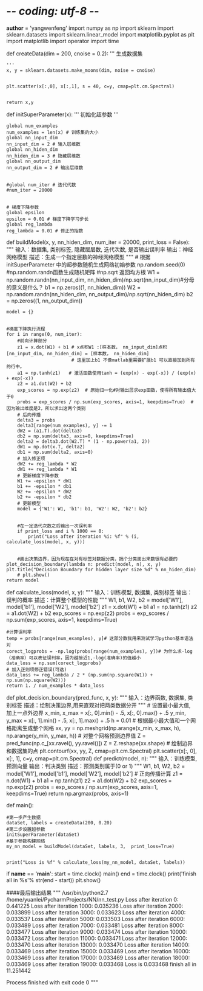 # -*- coding: utf-8 -*-
__author__ = 'yangwenfeng'
import numpy as np
import sklearn
import sklearn.datasets
import sklearn.linear_model
import matplotlib.pyplot as plt
import matplotlib
import operator
import time


def createData(dim = 200, cnoise = 0.2):
    '''
    生成数据集


    '''
    x, y = sklearn.datasets.make_moons(dim, noise = cnoise)


    plt.scatter(x[:,0], x[:,1], s = 40, c=y, cmap=plt.cm.Spectral)


    return x,y
def initSuperParameter(x):
    '''
    初始化超参数
    '''


    global num_examples
    num_examples = len(x) # 训练集的大小
    global nn_input_dim
    nn_input_dim = 2 # 输入层维数
    global nn_hiden_dim
    nn_hiden_dim = 3 # 隐藏层维数
    global nn_output_dim
    nn_output_dim = 2 # 输出层维数


    #global num_iter # 迭代代数
    #num_iter = 20000


    # 梯度下降参数
    global epsilon
    epsilon = 0.01 # 梯度下降学习步长
    global reg_lambda
    reg_lambda = 0.01 # 修正的指数
def buildModel(x, y, nn_hiden_dim, num_iter = 20000, print_loss = False):
    """
     输入：数据集, 类别标签, 隐藏层层数, 迭代次数, 是否输出误判率
     输出：神经网络模型
     描述：生成一个指定层数的神经网络模型
     """
    # 根据initSuperParameter 中的超参数随机生成网络初始参数
    np.random.seed(0)
    #np.random.randn函数生成随机矩阵
    #np.sqrt 返回均方根
    W1 = np.random.randn(nn_input_dim, nn_hiden_dim)/np.sqrt(nn_input_dim)#分母的意义是什么？
    b1 = np.zeros((1, nn_hiden_dim))
    W2 = np.random.randn(nn_hiden_dim, nn_output_dim)/np.sqrt(nn_hiden_dim)
    b2 = np.zeros((1, nn_output_dim))


    model = {}


    #梯度下降执行流程
    for i in range(0, num_iter):
        #前向计算部分
        z1 = x.dot(W1) + b1 # x点积W1 :[样本数， nn_input_dim]点积[nn_input_dim, nn_hiden_dim] = [样本数， nn_hiden_dim]
                            # 这里加上b1 不像matlab里需要扩展b1 可以直接加到所有的行中。
        a1 = np.tanh(z1)   # 激活函数使用tanh = (exp(x) - exp(-x)) / (exp(x) + exp(-x))
        z2 = a1.dot(W2) + b2
        exp_scores = np.exp(z2)  # 原始归一化#对输出层求exp函数，使得所有输出值大于0
        probs = exp_scores / np.sum(exp_scores, axis=1, keepdims=True)  # 因为输出维度是2，所以求出这两个类别
        # 后向传播
        delta3 = probs
        delta3[range(num_examples), y] -= 1
        dW2 = (a1.T).dot(delta3)
        db2 = np.sum(delta3, axis=0, keepdims=True)
        delta2 = delta3.dot(W2.T) * (1 - np.power(a1, 2))
        dW1 = np.dot(x.T, delta2)
        db1 = np.sum(delta2, axis=0)
        # 加入修正项
        dW2 += reg_lambda * W2
        dW1 += reg_lambda * W1
        # 更新梯度下降参数
        W1 += -epsilon * dW1
        b1 += -epsilon * db1
        W2 += -epsilon * dW2
        b2 += -epsilon * db2
        # 更新模型
        model = {'W1': W1, 'b1': b1, 'W2': W2, 'b2': b2}


        #在一定迭代次数之后输出一次误判率
        if print_loss and i % 1000 == 0:
            print("Loss after iteration %i: %f" % (i, calculate_loss(model, x, y)))


        #画出决策边界，因为现在在对有标签对数据分类，搞个分类面出来数很有必要的
    plot_decision_boundary(lambda n: predict(model, n), x, y)
    plt.title("Decision Boundary for hidden layer size %d" % nn_hiden_dim)
        # plt.show()
    return model
def calculate_loss(model, x, y):
    """
    输入：训练模型, 数据集, 类别标签
    输出：误判的概率
    描述：计算整个模型的性能
    """
    W1, b1, W2, b2 = model['W1'], model['b1'], model['W2'], model['b2']
    z1 = x.dot(W1) + b1
    a1 = np.tanh(z1)
    z2 = a1.dot(W2) + b2
    exp_scores = np.exp(z2)
    probs = exp_scores / np.sum(exp_scores, axis=1, keepdims=True)


    #计算误判率
    temp = probs[range(num_examples), y]# 这部分数我用来测试学习python基本语法对
    corect_logprobs = -np.log(probs[range(num_examples), y])# 为什么求-log（准确率）可以表征误判率，因为越接近1,-log(准确率)的值越小
    data_loss = np.sum(corect_logprobs)
    # 加入正则项修正错误(可选)
    data_loss += reg_lambda / 2 * (np.sum(np.square(W1)) + np.sum(np.square(W2)))
    return 1. / num_examples * data_loss



def plot_decision_boundary(pred_func, x, y):
    """
      输入：边界函数, 数据集, 类别标签
      描述：绘制决策边界,用来直观对把两类数据分开
    """
    # 设置最小最大值, 加上一点外边界
    x_min, x_max = x[:, 0].min() - .5, x[:, 0].max() + .5
    y_min, y_max = x[:, 1].min() - .5, x[:, 1].max() + .5
    h = 0.01
    # 根据最小最大值和一个网格距离生成整个网格
    xx, yy = np.meshgrid(np.arange(x_min, x_max, h), np.arange(y_min, y_max, h))
    # 对整个网格预测边界值
    Z = pred_func(np.c_[xx.ravel(), yy.ravel()])
    Z = Z.reshape(xx.shape)
    # 绘制边界和数据集的点
    plt.contourf(xx, yy, Z, cmap=plt.cm.Spectral)
    plt.scatter(x[:, 0], x[:, 1], c=y, cmap=plt.cm.Spectral)
def predict(model, n):
    """
        输入：训练模型, 预测向量
        输出：判决类别
        描述：预测类别属于(0 or 1)
    """
    W1, b1, W2, b2 = model['W1'], model['b1'], model['W2'], model['b2']
    # 正向传播计算
    z1 = n.dot(W1) + b1
    a1 = np.tanh(z1)
    z2 = a1.dot(W2) + b2
    exp_scores = np.exp(z2)
    probs = exp_scores / np.sum(exp_scores, axis=1, keepdims=True)
    return np.argmax(probs, axis=1)


















def main():


    #第一步产生数据
    dataSet, labels = createData(200, 0.20)
    #第二步设置超参数
    initSuperParameter(dataSet)
    #基于参数构建网络
    my_nn_model = buildModel(dataSet, labels, 3,  print_loss=True)


    print("Loss is %f" % calculate_loss(my_nn_model, dataSet, labels))




if __name__ == '__main__':
    start = time.clock()
    main()
    end = time.clock()
    print('finish all in %s'% str(end - start))
    plt.show()


####最后输出结果
"""
/usr/bin/python2.7 /home/yuanlei/PycharmProjects/NN/nn_test.py
Loss after iteration 0: 0.441225
Loss after iteration 1000: 0.035236
Loss after iteration 2000: 0.033899
Loss after iteration 3000: 0.033623
Loss after iteration 4000: 0.033537
Loss after iteration 5000: 0.033503
Loss after iteration 6000: 0.033489
Loss after iteration 7000: 0.033481
Loss after iteration 8000: 0.033477
Loss after iteration 9000: 0.033474
Loss after iteration 10000: 0.033472
Loss after iteration 11000: 0.033471
Loss after iteration 12000: 0.033470
Loss after iteration 13000: 0.033470
Loss after iteration 14000: 0.033469
Loss after iteration 15000: 0.033469
Loss after iteration 16000: 0.033469
Loss after iteration 17000: 0.033469
Loss after iteration 18000: 0.033469
Loss after iteration 19000: 0.033468
Loss is 0.033468
finish all in 11.251442


Process finished with exit code 0
"""
